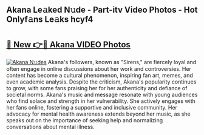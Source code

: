 ## Akana Le𝚊ked N𝚞de - Part-itv Video Photos - Hot Onlyf𝚊ns Le𝚊ks hcyf4

# <h2><a href="http://ab42522.deff.icu/?id=Akana">🔗 New 👉🔴 Akana VIDEO Photos</a></h2>

[![Akana N𝚞des](https://i.imgur.com/rIISA9y.gif)](http://ab42522.deff.icu/?id=Akana)
Akana's followers, known as "Sirens," are fiercely loyal and often engage in online discussions about her work and controversies. Her content has become a cultural phenomenon, inspiring fan art, memes, and even academic analysis. Despite the criticism, Akana's popularity continues to grow, with some fans praising her for her authenticity and defiance of societal norms. Akana's music and message resonate with young audiences who find solace and strength in her vulnerability. She actively engages with her fans online, fostering a supportive and inclusive community. Her advocacy for mental health awareness extends beyond her music, as she speaks out on the importance of seeking help and normalizing conversations about mental illness.
